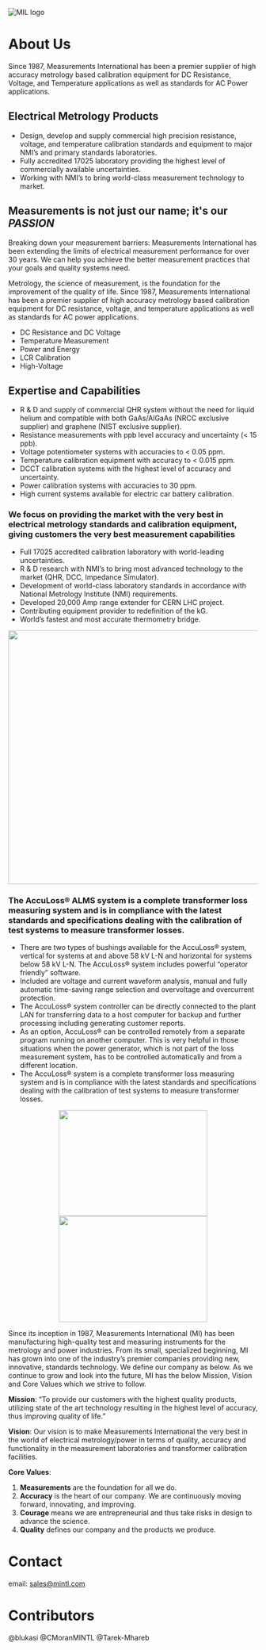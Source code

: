 ![MIL logo](https://mintl.eu/img/MIL_logo-RGB-300dpi.png)

# About Us
Since 1987, Measurements International has been a premier supplier of high accuracy metrology based calibration equipment for DC Resistance, Voltage, and Temperature applications as well as standards for AC Power applications.

## Electrical Metrology Products
* Design, develop and supply commercial high precision resistance, voltage, and temperature calibration standards and equipment to major NMI’s and primary standards laboratories.
* Fully accredited 17025 laboratory providing the highest level of commercially available uncertainties.
* Working with NMI’s to bring world-class measurement technology to market.

## Measurements is not just our name; it's our _**PASSION**_
Breaking down your measurement barriers: Measurements International has been extending the limits of electrical measurement performance for over 30 years. We can help you achieve the better measurement practices that your goals and quality systems need.

Metrology, the science of measurement, is the foundation for the improvement of the quality of life. Since 1987, Measurements International has been a premier supplier of high accuracy metrology based calibration equipment for DC resistance, voltage, and temperature applications as well as standards for AC power applications.

* DC Resistance and DC Voltage
* Temperature Measurement
* Power and Energy
* LCR Calibration
* High-Voltage

## Expertise and Capabilities
* R & D and supply of commercial QHR system without the need for liquid helium and compatible with both GaAs/AlGaAs (NRCC exclusive supplier) and graphene (NIST exclusive supplier).
* Resistance measurements with ppb level accuracy and uncertainty (< 15 ppb).
* Voltage potentiometer systems with accuracies to < 0.05 ppm.
* Temperature calibration equipment with accuracy to < 0.015 ppm.
* DCCT calibration systems with the highest level of accuracy and uncertainty.
* Power calibration systems with accuracies to 30 ppm.
* High current systems available for electric car battery calibration.

### We focus on providing the market with the very best in electrical metrology standards and calibration equipment, giving customers the very best measurement capabilities
* Full 17025 accredited calibration laboratory with world-leading uncertainties.
* R & D research with NMI’s to bring most advanced technology to the market (QHR, DCC, Impedance Simulator).
* Development of world-class laboratory standards in accordance with National Metrology Institute (NMI) requirements.
* Developed 20,000 Amp range extender for CERN LHC project.
* Contributing equipment provider to redefinition of the kG.
* World’s fastest and most accurate thermometry bridge.

<p align="center">
  <img width="716" height="512" src="https://mintl.com/wp-content/uploads/home-intro-banner.jpg">
</p>

### The AccuLoss® ALMS system is a complete transformer loss measuring system and is in compliance with the latest standards and specifications dealing with the calibration of test systems to measure transformer losses.
* There are two types of bushings available for the AccuLoss® system, vertical for systems at and above 58 kV L-N and horizontal for systems below 58 kV L-N. The AccuLoss® system includes powerful “operator friendly” software.
* Included are voltage and current waveform analysis, manual and fully automatic time-saving range selection and overvoltage and overcurrent protection.
* The AccuLoss® system controller can be directly connected to the plant LAN for transferring data to a host computer for backup and further processing including generating customer reports.
* As an option, AccuLoss® can be controlled remotely from a separate program running on another computer. This is very helpful in those situations when the power generator, which is not part of the loss measurement system, has to be controlled automatically and from a different location.
* The AccuLoss® system is a complete transformer loss measuring system and is in compliance with the latest standards and specifications dealing with the calibration of test systems to measure transformer losses.

<p align="center">
  <img width="300" height="214" src="https://mintl.com/wp-content/uploads/20160808_153815-300x169.jpg">
  <img width="300" height="214" src="https://mintl.com/wp-content/uploads/bushings-300x214.jpg">
</p>

Since its inception in 1987, Measurements International (MI) has been manufacturing high-quality test and measuring instruments for the metrology and power industries. From its small, specialized beginning, MI has grown into one of the industry’s premier companies providing new, innovative, standards technology. We define our company as below. As we continue to grow and look into the future, MI has the below Mission, Vision and Core Values which we strive to follow.

**Mission**: “To provide our customers with the highest quality products, utilizing state of the art technology resulting in the highest level of accuracy, thus improving quality of life.”

**Vision**: Our vision is to make Measurements International the very best in the world of electrical metrology/power in terms of quality, accuracy and functionality in the measurement laboratories and transformer calibration facilities.

**Core Values**:

1. **Measurements** are the foundation for all we do.
2. **Accuracy** is the heart of our company. We are continuously moving forward, innovating, and improving.
3. **Courage** means we are entrepreneurial and thus take risks in design to advance the science.
4. **Quality** defines our company and the products we produce.

# Contact
email: [sales@mintl.com](mailto:sales@mintl.com?subject=[Github]%20Source%20Han%20Sans)

# Contributors
@blukasi
@CMoranMINTL
@Tarek-Mhareb


<!--

**Here are some ideas to get you started:**

🙋‍♀️ A short introduction - what is your organization all about?
🌈 Contribution guidelines - how can the community get involved?
👩‍💻 Useful resources - where can the community find your docs? Is there anything else the community should know?
🍿 Fun facts - what does your team eat for breakfast?
🧙 Remember, you can do mighty things with the power of [Markdown](https://docs.github.com/github/writing-on-github/getting-started-with-writing-and-formatting-on-github/basic-writing-and-formatting-syntax)
-->
